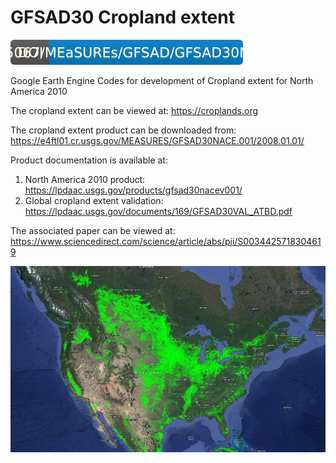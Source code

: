 # GFSAD30 Cropland extent

[![DOI](GFSAD30NACE/images/doi.badge.svg)](https://doi.org/10.5067/MEaSUREs/GFSAD/GFSAD30NACE.001)

Google Earth Engine Codes for development of Cropland extent for North America 2010

The cropland extent can be viewed at: https://croplands.org

The cropland extent product can be downloaded from: https://e4ftl01.cr.usgs.gov/MEASURES/GFSAD30NACE.001/2008.01.01/

Product documentation is available at: 
1) North America 2010 product: https://lpdaac.usgs.gov/products/gfsad30nacev001/
2) Global cropland extent validation: https://lpdaac.usgs.gov/documents/169/GFSAD30VAL_ATBD.pdf

The associated paper can be viewed at: https://www.sciencedirect.com/science/article/abs/pii/S0034425718304619

![](GFSAD30NACE/images/GFSAD30_GCE2010_z1.JPG)
